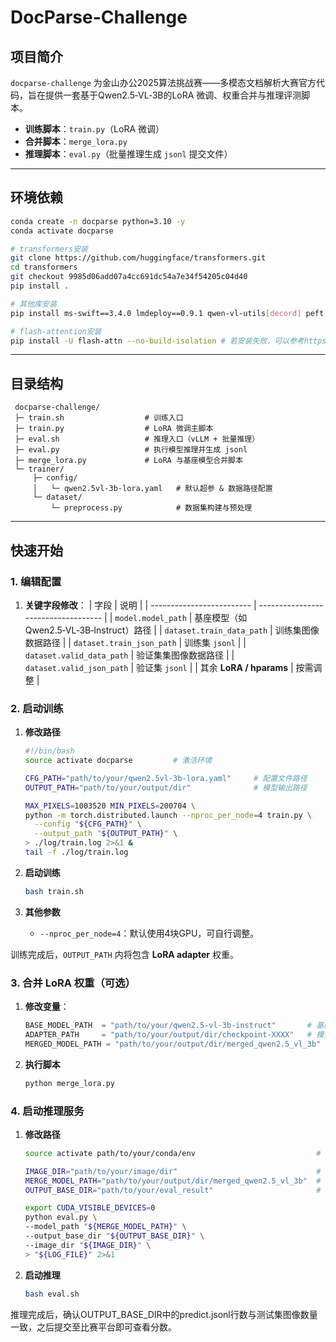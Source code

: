 # DocParse-Challenge


## 项目简介

`docparse-challenge` 为金山办公2025算法挑战赛——多模态文档解析大赛官方代码，旨在提供一套基于Qwen2.5‑VL‑3B的LoRA 微调、权重合并与推理评测脚本。

- **训练脚本**：`train.py`（LoRA 微调）
- **合并脚本**：`merge_lora.py`
- **推理脚本**：`eval.py`（批量推理生成 `jsonl` 提交文件）

---

## 环境依赖

```bash
conda create -n docparse python=3.10 -y
conda activate docparse

# transformers安装
git clone https://github.com/huggingface/transformers.git
cd transformers
git checkout 9985d06add07a4cc691dc54a7e34f54205c04d40
pip install .

# 其他库安装
pip install ms-swift==3.4.0 lmdeploy==0.9.1 qwen-vl-utils[decord] peft accelerate beautifulsoup4 bitsandbytes

# flash-attention安装
pip install -U flash-attn --no-build-isolation # 若安装失败，可以参考https://github.com/Dao-AILab/flash-attention/releases，选择v2.7.4.post1本地安装
```

---

## 目录结构

```text
 docparse-challenge/
 ├─ train.sh                  # 训练入口
 ├─ train.py                  # LoRA 微调主脚本
 ├─ eval.sh                   # 推理入口（vLLM + 批量推理）
 ├─ eval.py                   # 执行模型推理并生成 jsonl
 ├─ merge_lora.py             # LoRA 与基座模型合并脚本
 └─ trainer/
     ├─ config/
     │   └─ qwen2.5vl-3b-lora.yaml   # 默认超参 & 数据路径配置
     └─ dataset/
         └─ preprocess.py            # 数据集构建与预处理
```

---

## 快速开始

### 1. 编辑配置

1. **关键字段修改**：
   | 字段                        | 说明                                  |
   | ------------------------- | ----------------------------------- |
   | `model.model_path`        | 基座模型（如Qwen2.5‑VL‑3B‑Instruct）路径 |
   | `dataset.train_data_path`  | 训练集图像数据路径                       |
   | `dataset.train_json_path` | 训练集 `jsonl`                       |
   | `dataset.valid_data_path`  | 验证集集图像数据路径                       |
   | `dataset.valid_json_path` | 验证集 `jsonl`                       |
   | 其余 **LoRA / hparams**     | 按需调整                     |


### 2. 启动训练

1. **修改路径**

   ```bash
   #!/bin/bash
   source activate docparse         # 激活环境

   CFG_PATH="path/to/your/qwen2.5vl-3b-lora.yaml"     # 配置文件路径
   OUTPUT_PATH="path/to/your/output/dir"              # 模型输出路径

   MAX_PIXELS=1003520 MIN_PIXELS=200704 \
   python -m torch.distributed.launch --nproc_per_node=4 train.py \
     --config "${CFG_PATH}" \
     --output_path "${OUTPUT_PATH}" \
   > ./log/train.log 2>&1 &
   tail -f ./log/train.log
   ```

2. **启动训练**
    ```bash
    bash train.sh
    ```

3. **其他参数**
   - `--nproc_per_node=4`：默认使用4块GPU，可自行调整。

训练完成后，`OUTPUT_PATH` 内将包含 **LoRA adapter** 权重。

### 3. 合并 LoRA 权重（可选）
1. **修改变量**：

   ```python
   BASE_MODEL_PATH  = "path/to/your/qwen2.5-vl-3b-instruct"       # 基座模型路径
   ADAPTER_PATH     = "path/to/your/output/dir/checkpoint-XXXX"   # 模型checkpoint路径
   MERGED_MODEL_PATH = "path/to/your/output/dir/merged_qwen2.5_vl_3b"  # 合并模型输出路径
   ```
2. **执行脚本**
   ```bash
   python merge_lora.py
   ```

### 4. 启动推理服务

1. **修改路径**

   ```bash
   source activate path/to/your/conda/env                           # 激活环境

   IMAGE_DIR="path/to/your/image/dir"                               # 图片目录
   MERGE_MODEL_PATH="path/to/your/output/dir/merged_qwen2.5_vl_3b"  # 合并的模型权重路径
   OUTPUT_BASE_DIR="path/to/your/eval_result"                       # jsonl结果保存目录

   export CUDA_VISIBLE_DEVICES=0
   python eval.py \
   --model_path "${MERGE_MODEL_PATH}" \
   --output_base_dir "${OUTPUT_BASE_DIR}" \
   --image_dir "${IMAGE_DIR}" \
   > "${LOG_FILE}" 2>&1
   ```

2. **启动推理**
    ```bash
    bash eval.sh
    ```

推理完成后，确认OUTPUT_BASE_DIR中的predict.jsonl行数与测试集图像数量一致，之后提交至比赛平台即可查看分数。

